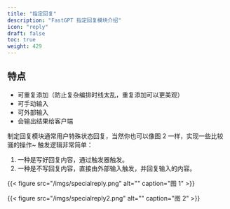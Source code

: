 ```yaml
---
title: "指定回复"
description: "FastGPT 指定回复模块介绍"
icon: "reply"
draft: false
toc: true
weight: 429
---
```


## 特点

- 可重复添加（防止复杂编排时线太乱，重复添加可以更美观）
- 可手动输入
- 可外部输入
- 会输出结果给客户端

制定回复模块通常用户特殊状态回复，当然你也可以像图 2 一样，实现一些比较骚的操作~ 触发逻辑非常简单：

1. 一种是写好回复内容，通过触发器触发。
2. 一种是不写回复内容，直接由外部输入触发，并回复输入的内容。

{{< figure
    src="/imgs/specialreply.png"
    alt=""
    caption="图 1"
    >}}

{{< figure
    src="/imgs/specialreply2.png"
    alt=""
    caption="图 2"
    >}}